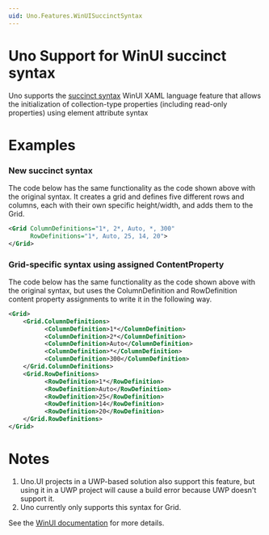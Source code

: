 ```yaml
---
uid: Uno.Features.WinUISuccinctSyntax
---
```


# Uno Support for WinUI succinct syntax

Uno supports the [succinct syntax](https://github.com/microsoft/microsoft-ui-xaml-specs/blob/master/active/gridsyntax/GridSyntaxSpec.md) WinUI XAML language feature 
that allows the initialization of collection-type properties (including read-only properties) using element attribute syntax

# Examples
### New succinct syntax
The code below has the same functionality as the code shown above with the original syntax. It creates a grid and defines five different rows and columns, each with their own specific height/width, and adds them to the Grid. 
```xml
<Grid ColumnDefinitions="1*, 2*, Auto, *, 300"
      RowDefinitions="1*, Auto, 25, 14, 20">
</Grid>
```

### Grid-specific syntax using assigned ContentProperty 
The code below has the same functionality as the code shown above with the original syntax, but uses the ColumnDefinition and RowDefinition content property assignments to write it in the following way.
```xml
<Grid>
    <Grid.ColumnDefinitions>
          <ColumnDefinition>1*</ColumnDefinition>
          <ColumnDefinition>2*</ColumnDefinition>
          <ColumnDefinition>Auto</ColumnDefinition>
          <ColumnDefinition>*</ColumnDefinition>
          <ColumnDefinition>300</ColumnDefinition>
    </Grid.ColumnDefinitions>
    <Grid.RowDefinitions>
          <RowDefinition>1*</RowDefinition>
          <RowDefinition>Auto</RowDefinition>
          <RowDefinition>25</RowDefinition>
          <RowDefinition>14</RowDefinition>
          <RowDefinition>20</RowDefinition>
    </Grid.RowDefinitions>
</Grid>
```

# Notes
1. Uno.UI projects in a UWP-based solution also support this feature, but using it in a UWP project will cause a build error because UWP doesn't support it.
2. Uno currently only supports this syntax for Grid.
  
See the [WinUI documentation](https://github.com/microsoft/microsoft-ui-xaml-specs/blob/master/active/gridsyntax/GridSyntaxSpec.md) for more details.
